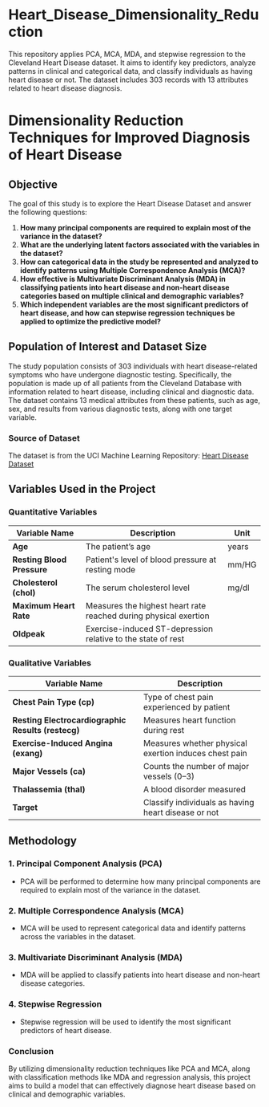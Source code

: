 # Heart_Disease_Dimensionality_Reduction
This repository applies PCA, MCA, MDA, and stepwise regression to the Cleveland Heart Disease dataset. It aims to identify key predictors, analyze patterns in clinical and categorical data, and classify individuals as having heart disease or not. The dataset includes 303 records with 13 attributes related to heart disease diagnosis.

# Dimensionality Reduction Techniques for Improved Diagnosis of Heart Disease

## Objective
The goal of this study is to explore the Heart Disease Dataset and answer the following questions:

1. **How many principal components are required to explain most of the variance in the dataset?**
2. **What are the underlying latent factors associated with the variables in the dataset?**
3. **How can categorical data in the study be represented and analyzed to identify patterns using Multiple Correspondence Analysis (MCA)?**
4. **How effective is Multivariate Discriminant Analysis (MDA) in classifying patients into heart disease and non-heart disease categories based on multiple clinical and demographic variables?**
5. **Which independent variables are the most significant predictors of heart disease, and how can stepwise regression techniques be applied to optimize the predictive model?**

## Population of Interest and Dataset Size
The study population consists of 303 individuals with heart disease-related symptoms who have undergone diagnostic testing. Specifically, the population is made up of all patients from the Cleveland Database with information related to heart disease, including clinical and diagnostic data. The dataset contains 13 medical attributes from these patients, such as age, sex, and results from various diagnostic tests, along with one target variable.

### Source of Dataset
The dataset is from the UCI Machine Learning Repository:
[Heart Disease Dataset](https://archive.ics.uci.edu/dataset/45/heart+disease)

## Variables Used in the Project

### Quantitative Variables

| Variable Name           | Description                                                     | Unit  |
|-------------------------|-----------------------------------------------------------------|-------|
| **Age**                 | The patient’s age                                               | years |
| **Resting Blood Pressure** | Patient's level of blood pressure at resting mode               | mm/HG |
| **Cholesterol (chol)**  | The serum cholesterol level                                     | mg/dl |
| **Maximum Heart Rate**  | Measures the highest heart rate reached during physical exertion |       |
| **Oldpeak**             | Exercise-induced ST-depression relative to the state of rest    |       |

### Qualitative Variables

| Variable Name             | Description                                                    |
|---------------------------|----------------------------------------------------------------|
| **Chest Pain Type (cp)**   | Type of chest pain experienced by patient                      |
| **Resting Electrocardiographic Results (restecg)** | Measures heart function during rest |
| **Exercise-Induced Angina (exang)** | Measures whether physical exertion induces chest pain |
| **Major Vessels (ca)**    | Counts the number of major vessels (0–3)                       |
| **Thalassemia (thal)**    | A blood disorder measured                                      |
| **Target**                | Classify individuals as having heart disease or not            |

## Methodology
### 1. Principal Component Analysis (PCA)
- PCA will be performed to determine how many principal components are required to explain most of the variance in the dataset.

### 2. Multiple Correspondence Analysis (MCA)
- MCA will be used to represent categorical data and identify patterns across the variables in the dataset.

### 3. Multivariate Discriminant Analysis (MDA)
- MDA will be applied to classify patients into heart disease and non-heart disease categories.

### 4. Stepwise Regression
- Stepwise regression will be used to identify the most significant predictors of heart disease.

### Conclusion
By utilizing dimensionality reduction techniques like PCA and MCA, along with classification methods like MDA and regression analysis, this project aims to build a model that can effectively diagnose heart disease based on clinical and demographic variables.

